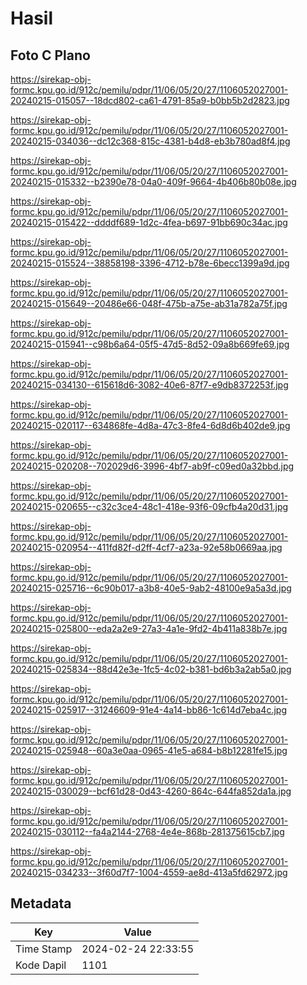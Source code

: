 # Hasil

## Foto C Plano

https://sirekap-obj-formc.kpu.go.id/912c/pemilu/pdpr/11/06/05/20/27/1106052027001-20240215-015057--18dcd802-ca61-4791-85a9-b0bb5b2d2823.jpg

https://sirekap-obj-formc.kpu.go.id/912c/pemilu/pdpr/11/06/05/20/27/1106052027001-20240215-034036--dc12c368-815c-4381-b4d8-eb3b780ad8f4.jpg

https://sirekap-obj-formc.kpu.go.id/912c/pemilu/pdpr/11/06/05/20/27/1106052027001-20240215-015332--b2390e78-04a0-409f-9664-4b406b80b08e.jpg

https://sirekap-obj-formc.kpu.go.id/912c/pemilu/pdpr/11/06/05/20/27/1106052027001-20240215-015422--ddddf689-1d2c-4fea-b697-91bb690c34ac.jpg

https://sirekap-obj-formc.kpu.go.id/912c/pemilu/pdpr/11/06/05/20/27/1106052027001-20240215-015524--38858198-3396-4712-b78e-6becc1399a9d.jpg

https://sirekap-obj-formc.kpu.go.id/912c/pemilu/pdpr/11/06/05/20/27/1106052027001-20240215-015649--20486e66-048f-475b-a75e-ab31a782a75f.jpg

https://sirekap-obj-formc.kpu.go.id/912c/pemilu/pdpr/11/06/05/20/27/1106052027001-20240215-015941--c98b6a64-05f5-47d5-8d52-09a8b669fe69.jpg

https://sirekap-obj-formc.kpu.go.id/912c/pemilu/pdpr/11/06/05/20/27/1106052027001-20240215-034130--615618d6-3082-40e6-87f7-e9db8372253f.jpg

https://sirekap-obj-formc.kpu.go.id/912c/pemilu/pdpr/11/06/05/20/27/1106052027001-20240215-020117--634868fe-4d8a-47c3-8fe4-6d8d6b402de9.jpg

https://sirekap-obj-formc.kpu.go.id/912c/pemilu/pdpr/11/06/05/20/27/1106052027001-20240215-020208--702029d6-3996-4bf7-ab9f-c09ed0a32bbd.jpg

https://sirekap-obj-formc.kpu.go.id/912c/pemilu/pdpr/11/06/05/20/27/1106052027001-20240215-020655--c32c3ce4-48c1-418e-93f6-09cfb4a20d31.jpg

https://sirekap-obj-formc.kpu.go.id/912c/pemilu/pdpr/11/06/05/20/27/1106052027001-20240215-020954--411fd82f-d2ff-4cf7-a23a-92e58b0669aa.jpg

https://sirekap-obj-formc.kpu.go.id/912c/pemilu/pdpr/11/06/05/20/27/1106052027001-20240215-025716--6c90b017-a3b8-40e5-9ab2-48100e9a5a3d.jpg

https://sirekap-obj-formc.kpu.go.id/912c/pemilu/pdpr/11/06/05/20/27/1106052027001-20240215-025800--eda2a2e9-27a3-4a1e-9fd2-4b411a838b7e.jpg

https://sirekap-obj-formc.kpu.go.id/912c/pemilu/pdpr/11/06/05/20/27/1106052027001-20240215-025834--88d42e3e-1fc5-4c02-b381-bd6b3a2ab5a0.jpg

https://sirekap-obj-formc.kpu.go.id/912c/pemilu/pdpr/11/06/05/20/27/1106052027001-20240215-025917--31246609-91e4-4a14-bb86-1c614d7eba4c.jpg

https://sirekap-obj-formc.kpu.go.id/912c/pemilu/pdpr/11/06/05/20/27/1106052027001-20240215-025948--60a3e0aa-0965-41e5-a684-b8b12281fe15.jpg

https://sirekap-obj-formc.kpu.go.id/912c/pemilu/pdpr/11/06/05/20/27/1106052027001-20240215-030029--bcf61d28-0d43-4260-864c-644fa852da1a.jpg

https://sirekap-obj-formc.kpu.go.id/912c/pemilu/pdpr/11/06/05/20/27/1106052027001-20240215-030112--fa4a2144-2768-4e4e-868b-281375615cb7.jpg

https://sirekap-obj-formc.kpu.go.id/912c/pemilu/pdpr/11/06/05/20/27/1106052027001-20240215-034233--3f60d7f7-1004-4559-ae8d-413a5fd62972.jpg


## Metadata

| Key        | Value               |
| ---------- | ------------------- |
| Time Stamp | 2024-02-24 22:33:55 |
| Kode Dapil | 1101                |



